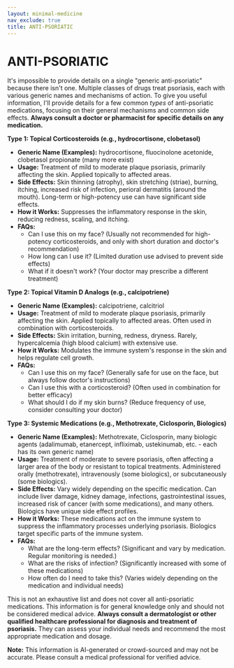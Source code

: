 ```yaml
---
layout: minimal-medicine
nav_exclude: true
title: ANTI-PSORIATIC
---
```


# ANTI-PSORIATIC

It's impossible to provide details on a single "generic anti-psoriatic" because there isn't one.  Multiple classes of drugs treat psoriasis, each with various generic names and mechanisms of action.  To give you useful information, I'll provide details for a few common *types* of anti-psoriatic medications, focusing on their general mechanisms and common side effects.  **Always consult a doctor or pharmacist for specific details on any medication.**


**Type 1: Topical Corticosteroids (e.g., hydrocortisone, clobetasol)**

* **Generic Name (Examples):** hydrocortisone, fluocinolone acetonide, clobetasol propionate (many more exist)
* **Usage:**  Treatment of mild to moderate plaque psoriasis, primarily affecting the skin. Applied topically to affected areas.
* **Side Effects:** Skin thinning (atrophy), skin stretching (striae), burning, itching, increased risk of infection,  perioral dermatitis (around the mouth).  Long-term or high-potency use can have significant side effects.
* **How it Works:**  Suppresses the inflammatory response in the skin, reducing redness, scaling, and itching.
* **FAQs:**
    *  Can I use this on my face?  (Usually not recommended for high-potency corticosteroids, and only with short duration and doctor's recommendation)
    *  How long can I use it? (Limited duration use advised to prevent side effects)
    *  What if it doesn't work? (Your doctor may prescribe a different treatment)


**Type 2: Topical Vitamin D Analogs (e.g., calcipotriene)**

* **Generic Name (Examples):** calcipotriene, calcitriol
* **Usage:** Treatment of mild to moderate plaque psoriasis, primarily affecting the skin. Applied topically to affected areas. Often used in combination with corticosteroids.
* **Side Effects:** Skin irritation, burning, redness, dryness.  Rarely, hypercalcemia (high blood calcium) with extensive use.
* **How it Works:**  Modulates the immune system's response in the skin and helps regulate cell growth.
* **FAQs:**
    * Can I use this on my face? (Generally safe for use on the face, but always follow doctor's instructions)
    * Can I use this with a corticosteroid? (Often used in combination for better efficacy)
    * What should I do if my skin burns? (Reduce frequency of use, consider consulting your doctor)


**Type 3: Systemic Medications (e.g., Methotrexate, Ciclosporin, Biologics)**

* **Generic Name (Examples):** Methotrexate, Ciclosporin,  many biologic agents (adalimumab, etanercept, infliximab, ustekinumab, etc. - each has its own generic name)
* **Usage:** Treatment of moderate to severe psoriasis, often affecting a larger area of the body or resistant to topical treatments.  Administered orally (methotrexate), intravenously (some biologics), or subcutaneously (some biologics).
* **Side Effects:**  Vary widely depending on the specific medication.  Can include liver damage, kidney damage, infections, gastrointestinal issues, increased risk of cancer (with some medications), and many others. Biologics have unique side effect profiles.
* **How it Works:**  These medications act on the immune system to suppress the inflammatory processes underlying psoriasis.  Biologics target specific parts of the immune system.
* **FAQs:**
    *  What are the long-term effects? (Significant and vary by medication. Regular monitoring is needed.)
    *  What are the risks of infection? (Significantly increased with some of these medications)
    *  How often do I need to take this? (Varies widely depending on the medication and individual needs)


This is not an exhaustive list and does not cover all anti-psoriatic medications.  This information is for general knowledge only and should not be considered medical advice.  **Always consult a dermatologist or other qualified healthcare professional for diagnosis and treatment of psoriasis.** They can assess your individual needs and recommend the most appropriate medication and dosage.


**Note:** This information is AI-generated or crowd-sourced and may not be accurate. Please consult a medical professional for verified advice.